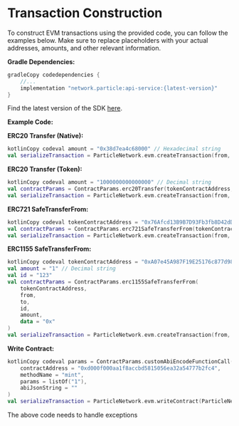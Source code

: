 # Transaction Construction

To construct EVM transactions using the provided code, you can follow the examples below. Make sure to replace placeholders with your actual addresses, amounts, and other relevant information.

**Gradle Dependencies:**

```gradle
gradleCopy codedependencies {
    //...
    implementation "network.particle:api-service:{latest-version}"
}
```

Find the latest version of the SDK [here](https://search.maven.org/search?q=g:network.particle).

**Example Code:**

**ERC20 Transfer (Native):**

```kotlin
kotlinCopy codeval amount = "0x38d7ea4c68000" // Hexadecimal string
val serializeTransaction = ParticleNetwork.evm.createTransaction(from, to, amount).serialize()
```

**ERC20 Transfer (Token):**

```kotlin
kotlinCopy codeval amount = "1000000000000000" // Decimal string
val contractParams = ContractParams.erc20Transfer(tokenContractAddress, to, amount)
val serializeTransaction = ParticleNetwork.evm.createTransaction(from, tokenContractAddress, contractParams).serialize()
```

**ERC721 SafeTransferFrom:**

```kotlin
kotlinCopy codeval tokenContractAddress = "0x76Afcd13B9B7D93Fb3fb8D42dDF68bEe4CEF9765"
val contractParams = ContractParams.erc721SafeTransferFrom(tokenContractAddress, from, to, tokenId)
val serializeTransaction = ParticleNetwork.evm.createTransaction(from, tokenContractAddress, contractParams).serialize()
```

**ERC1155 SafeTransferFrom:**

```kotlin
kotlinCopy codeval tokenContractAddress = "0xA07e45A987F19E25176c877d98388878622623FA"
val amount = "1" // Decimal string
val id = "123"
val contractParams = ContractParams.erc1155SafeTransferFrom(
    tokenContractAddress,
    from,
    to,
    id,
    amount,
    data = "0x"
)
val serializeTransaction = ParticleNetwork.evm.createTransaction(from, tokenContractAddress, contractParams).serialize()
```

**Write Contract:**

```kotlin
kotlinCopy codeval params = ContractParams.customAbiEncodeFunctionCall(
    contractAddress = "0xd000f000aa1f8accbd5815056ea32a54777b2fc4",
    methodName = "mint",
    params = listOf("1"),
    abiJsonString = ""
)
val serializeTransaction = ParticleNetwork.evm.writeContract(ParticleNetwork.getAddress(), params).serialize()
```



The above code needs to handle exceptions

